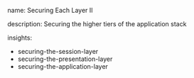 name: Securing Each Layer II

description: Securing the higher tiers of the application stack

insights:
  - securing-the-session-layer
  - securing-the-presentation-layer
  - securing-the-application-layer
